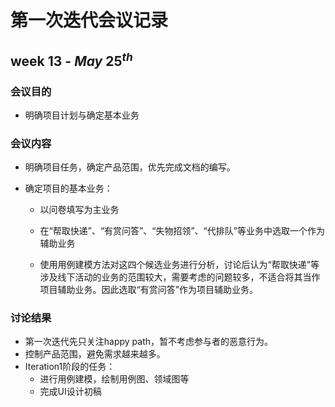 # 第一次迭代会议记录

## week 13 - $May\ 25^{th}$

### 会议目的

* 明确项目计划与确定基本业务

### 会议内容

* 明确项目任务，确定产品范围，优先完成文档的编写。

* 确定项目的基本业务：

  * 以问卷填写为主业务

  * 在“帮取快递”、“有赏问答”、“失物招领”、“代排队”等业务中选取一个作为辅助业务

  * 使用用例建模方法对这四个候选业务进行分析，讨论后认为“帮取快递”等涉及线下活动的业务的范围较大，需要考虑的问题较多，不适合将其当作项目辅助业务。因此选取“有赏问答”作为项目辅助业务。

### 讨论结果

* 第一次迭代先只关注happy path，暂不考虑参与者的恶意行为。
* 控制产品范围，避免需求越来越多。
* Iteration1阶段的任务：
  * 进行用例建模，绘制用例图、领域图等
  * 完成UI设计初稿